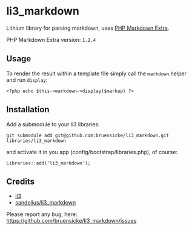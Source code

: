 # li3_markdown

Lithium library for parsing markdown, uses [PHP Markdown Extra](http://michelf.com/projects/php-markdown/extra/).

PHP Markdown Extra version: `1.2.4`

## Usage

To render the result within a template file simply call the `markdown` helper and run `display`:

    <?php echo $this->markdown->display($markup) ?>

## Installation

Add a submodule to your li3 libraries:

	git submodule add git@github.com:bruensicke/li3_markdown.git libraries/li3_markdown

and activate it in you app (config/bootstrap/libraries.php), of course:

	Libraries::add('li3_markdown');

## Credits

* [li3](http://www.lithify.me)
* [sandelius/li3_markdown](https://github.com/sandelius/li3_markdown)

Please report any bug, here: https://github.com/bruensicke/li3_markdown/issues

